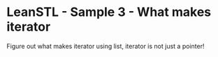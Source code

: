 # LeanSTL - Sample 3 - What makes iterator

Figure out what makes iterator using list, iterator is not just a pointer!
